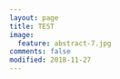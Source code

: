 ```yaml
---
layout: page
title: TEST
image:
  feature: abstract-7.jpg
comments: false
modified: 2018-11-27
---
```


<figure class="half">
    <a href="http://tengbin.me/color_transform/" target="_blank"><img src="/boqii.png" alt=""></a>
</figure>

 
